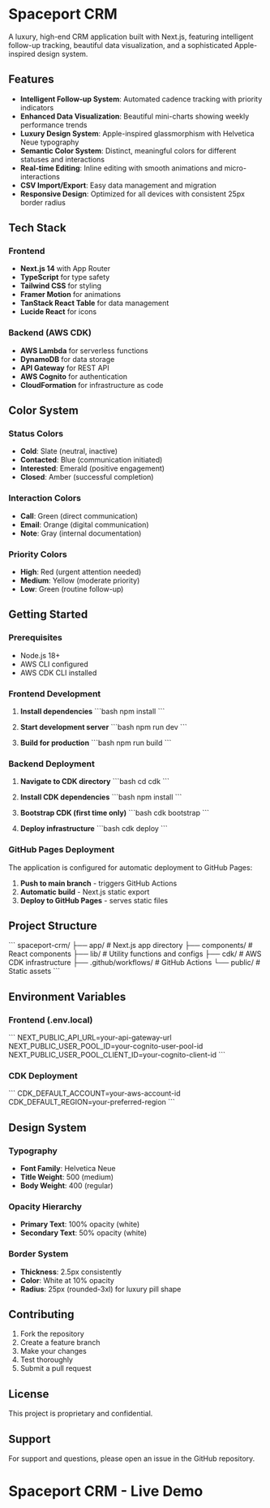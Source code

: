 # Spaceport CRM

A luxury, high-end CRM application built with Next.js, featuring intelligent follow-up tracking, beautiful data visualization, and a sophisticated Apple-inspired design system.

## Features

- **Intelligent Follow-up System**: Automated cadence tracking with priority indicators
- **Enhanced Data Visualization**: Beautiful mini-charts showing weekly performance trends
- **Luxury Design System**: Apple-inspired glassmorphism with Helvetica Neue typography
- **Semantic Color System**: Distinct, meaningful colors for different statuses and interactions
- **Real-time Editing**: Inline editing with smooth animations and micro-interactions
- **CSV Import/Export**: Easy data management and migration
- **Responsive Design**: Optimized for all devices with consistent 25px border radius

## Tech Stack

### Frontend
- **Next.js 14** with App Router
- **TypeScript** for type safety
- **Tailwind CSS** for styling
- **Framer Motion** for animations
- **TanStack React Table** for data management
- **Lucide React** for icons

### Backend (AWS CDK)
- **AWS Lambda** for serverless functions
- **DynamoDB** for data storage
- **API Gateway** for REST API
- **AWS Cognito** for authentication
- **CloudFormation** for infrastructure as code

## Color System

### Status Colors
- **Cold**: Slate (neutral, inactive)
- **Contacted**: Blue (communication initiated)
- **Interested**: Emerald (positive engagement)
- **Closed**: Amber (successful completion)

### Interaction Colors
- **Call**: Green (direct communication)
- **Email**: Orange (digital communication)
- **Note**: Gray (internal documentation)

### Priority Colors
- **High**: Red (urgent attention needed)
- **Medium**: Yellow (moderate priority)
- **Low**: Green (routine follow-up)

## Getting Started

### Prerequisites
- Node.js 18+
- AWS CLI configured
- AWS CDK CLI installed

### Frontend Development

1. **Install dependencies**
   \`\`\`bash
   npm install
   \`\`\`

2. **Start development server**
   \`\`\`bash
   npm run dev
   \`\`\`

3. **Build for production**
   \`\`\`bash
   npm run build
   \`\`\`

### Backend Deployment

1. **Navigate to CDK directory**
   \`\`\`bash
   cd cdk
   \`\`\`

2. **Install CDK dependencies**
   \`\`\`bash
   npm install
   \`\`\`

3. **Bootstrap CDK (first time only)**
   \`\`\`bash
   cdk bootstrap
   \`\`\`

4. **Deploy infrastructure**
   \`\`\`bash
   cdk deploy
   \`\`\`

### GitHub Pages Deployment

The application is configured for automatic deployment to GitHub Pages:

1. **Push to main branch** - triggers GitHub Actions
2. **Automatic build** - Next.js static export
3. **Deploy to GitHub Pages** - serves static files

## Project Structure

\`\`\`
spaceport-crm/
├── app/                    # Next.js app directory
├── components/             # React components
├── lib/                   # Utility functions and configs
├── cdk/                   # AWS CDK infrastructure
├── .github/workflows/     # GitHub Actions
└── public/               # Static assets
\`\`\`

## Environment Variables

### Frontend (.env.local)
\`\`\`
NEXT_PUBLIC_API_URL=your-api-gateway-url
NEXT_PUBLIC_USER_POOL_ID=your-cognito-user-pool-id
NEXT_PUBLIC_USER_POOL_CLIENT_ID=your-cognito-client-id
\`\`\`

### CDK Deployment
\`\`\`
CDK_DEFAULT_ACCOUNT=your-aws-account-id
CDK_DEFAULT_REGION=your-preferred-region
\`\`\`

## Design System

### Typography
- **Font Family**: Helvetica Neue
- **Title Weight**: 500 (medium)
- **Body Weight**: 400 (regular)

### Opacity Hierarchy
- **Primary Text**: 100% opacity (white)
- **Secondary Text**: 50% opacity (white)

### Border System
- **Thickness**: 2.5px consistently
- **Color**: White at 10% opacity
- **Radius**: 25px (rounded-3xl) for luxury pill shape

## Contributing

1. Fork the repository
2. Create a feature branch
3. Make your changes
4. Test thoroughly
5. Submit a pull request

## License

This project is proprietary and confidential.

## Support

For support and questions, please open an issue in the GitHub repository.
# Spaceport CRM - Live Demo
